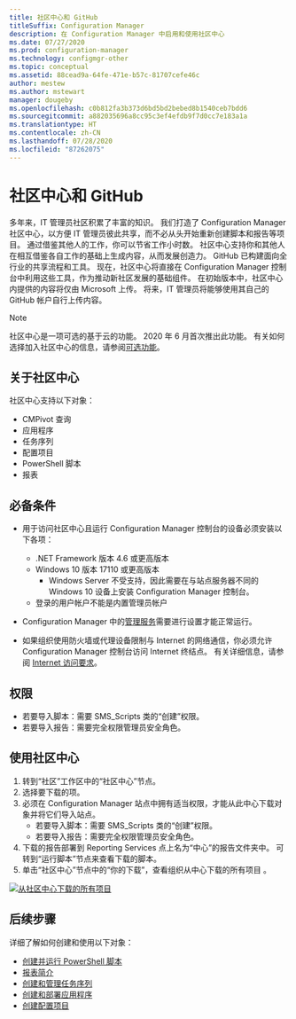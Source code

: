 ```yaml
---
title: 社区中心和 GitHub
titleSuffix: Configuration Manager
description: 在 Configuration Manager 中启用和使用社区中心
ms.date: 07/27/2020
ms.prod: configuration-manager
ms.technology: configmgr-other
ms.topic: conceptual
ms.assetid: 88cead9a-64fe-471e-b57c-81707cefe46c
author: mestew
ms.author: mstewart
manager: dougeby
ms.openlocfilehash: c0b812fa3b373d6bd5bd2bebed8b1540ceb7bdd6
ms.sourcegitcommit: a882035696a8cc95c3ef4efdb9f7d0cc7e183a1a
ms.translationtype: HT
ms.contentlocale: zh-CN
ms.lasthandoff: 07/28/2020
ms.locfileid: "87262075"
---
```

# <a name="community-hub-and-github"></a>社区中心和 GitHub
<!--3555935, 3555936-->

多年来，IT 管理员社区积累了丰富的知识。 我们打造了 Configuration Manager 社区中心，以方便 IT 管理员彼此共享，而不必从头开始重新创建脚本和报告等项目。 通过借鉴其他人的工作，你可以节省工作小时数。 社区中心支持你和其他人在相互借鉴各自工作的基础上生成内容，从而发展创造力。 GitHub 已构建面向全行业的共享流程和工具。 现在，社区中心将直接在 Configuration Manager 控制台中利用这些工具，作为推动新社区发展的基础组件。 在初始版本中，社区中心内提供的内容将仅由 Microsoft 上传。 将来，IT 管理员将能够使用其自己的 GitHub 帐户自行上传内容。

> [!Note]  
> 社区中心是一项可选的基于云的功能。 2020 年 6 月首次推出此功能。 有关如何选择加入社区中心的信息，请参阅[可选功能](install-in-console-updates.md#bkmk_options)。

## <a name="about-community-hub"></a>关于社区中心

社区中心支持以下对象：

- CMPivot 查询
- 应用程序
- 任务序列
- 配置项目
- PowerShell 脚本
- 报表

## <a name="prerequisites"></a>必备条件

- 用于访问社区中心且运行 Configuration Manager 控制台的设备必须安装以下各项：
   - .NET Framework 版本 4.6 或更高版本
   - Windows 10 版本 17110 或更高版本
      - Windows Server 不受支持，因此需要在与站点服务器不同的 Windows 10 设备上安装 Configuration Manager 控制台。
   - 登录的用户帐户不能是内置管理员帐户

- Configuration Manager 中的[管理服务](../../../develop/adminservice/set-up.md)需要进行设置才能正常运行。

- 如果组织使用防火墙或代理设备限制与 Internet 的网络通信，你必须允许 Configuration Manager 控制台访问 Internet 终结点。 有关详细信息，请参阅 [Internet 访问要求](../../plan-design/network/internet-endpoints.md#community-hub)。

## <a name="permissions"></a>权限

- 若要导入脚本：需要 SMS_Scripts 类的“创建”权限。
- 若要导入报告：需要完全权限管理员安全角色。


## <a name="use-the-community-hub"></a>使用社区中心

1. 转到“社区”工作区中的“社区中心”节点。
1. 选择要下载的项。
1. 必须在 Configuration Manager 站点中拥有适当权限，才能从此中心下载对象并将它们导入站点。
    - 若要导入脚本：需要 SMS_Scripts 类的“创建”权限。
    - 若要导入报告：需要完全权限管理员安全角色。
1. 下载的报告部署到 Reporting Services 点上名为“中心”的报告文件夹中。 可转到“运行脚本”节点来查看下载的脚本。
1. 单击“社区中心”节点中的“你的下载”，查看组织从中心下载的所有项目 。

[![从社区中心下载的所有项目](./media/3555935-community-hub-downloads.png)](./media/3555935-community-hub-downloads.png#lightbox)


## <a name="next-steps"></a>后续步骤

详细了解如何创建和使用以下对象：

- [创建并运行 PowerShell 脚本](../../../apps/deploy-use/create-deploy-scripts.md)
- [报表简介](introduction-to-reporting.md)
- [创建和管理任务序列](../../../osd/deploy-use/manage-task-sequences-to-automate-tasks.md)
- [创建和部署应用程序](../../../apps/get-started/create-and-deploy-an-application.md)
- [创建配置项目](../../../compliance/deploy-use/create-configuration-items.md)